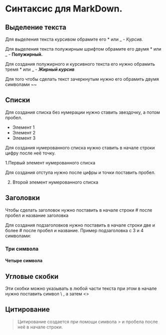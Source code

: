 # Синтаксис для MarkDown.


## Выделение текста
Для выделения текста курсивом обрамите его * или _ - *Курсив.*

Для выделения текста полужирным шрифтом обрамите его двумя * или _ - **Полужирный.**

Для создания полужирного и курсивного текста его нужно обрамить тремя * или _ -
___Жирный курсив___

Для того чтобы сделать текст зачеркнутым нужно его обрамить двумя символами ~~ 
## Списки
Для создания списка без нумерации нужно ставить звездочку, а потом пробел.

* Элемент 1
* Элемент 2
* Элемент 3

Для создания нумерованного списка нужно ставить в начале строки цифру после неё точку.

1.Первый элемент нумерованного списка

Для создания отступа нужно после цифры и точки поставить пробел.

2. Второй элемент нумерованного списка

## Заголовки

 Чтобы сделать заголовок нужно поставить в начале строки #  после пробел и название заголовка

Для создания подзаголовков нужно поставить в начале строки две и более # после пробел и название.
Пример подзаголовка с 3 и 4 символами:
### Три символа
#### Четыре символа

## Угловые скобки

Эти скобки можно указывать в любой части текста при этом в начале нужно поставить символ \ , а затем <>

## Цитирование
> Цитирование создается при помощи символа > и пробела после неё в начале строки.
